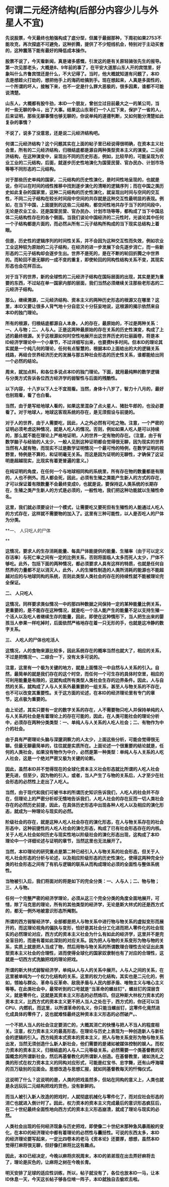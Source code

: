 何谓二元经济结构(后部分内容少儿与外星人不宜)
====

			

**先说股票，今天最终也勉强构成了底分型，但属于最弱那种，下周初如果2753不能攻克，再次探底不可避免，这种折腾，提供了不少短线机会，特别对于主动买套的，这种震荡下能有最好的降低成本操作。**

**股票不说了，今天看新闻，真是诸多感慨，引发这的是有关原轻骑张先生的报导。第一次见那老头，大概是8、9年前的事了，在平安大道那山东人开的宾馆里，好象叫什么齐鲁宾馆还是什么，不大记得了。当时，他大概就知道有问题了，本ID去是想趁火打劫的，想把他手上的海药给搞到手。现在想起来，人真是多面性的，一个所谓的坏人，接触下来，也不一定是什么罪大恶极的，很多因素，谁都不可能说清楚。**

**山东人，大概都有股牛劲，本ID一个朋友，曾创立过目前最大之一的某公司，当时一些无聊的争斗，出了大事。结果这山东哥们一个人扛下来，保护了一省的人，后来证明，那些无聊事情也够无聊的，你说单纯的道德判断，又如何能分清楚如此复杂的事情？**

**不说了，说多了没意思，还是说二元经济结构吧。**

**何谓二元经济结构？这个问题其实在上面的帖子里已经说得很明确，在资本主义社会里，所有的二元经济结构，归根结底都是源自两种类型资本主义的演变。二元经济结构，在这种演变中，呈现出不同的历史形态，例如，比较早的，可能呈现为农业工业的二元结构，后面，就逐步历史性地演化为国营民营、官办民办、计划市场等等不同形态的二元结构。**

**对于那些历史单纯的国家，二元结构的历史性演化，是时间性地呈现的，也就是说，你可以在时间的线性推移中找到逐步演化的清晰的逻辑序列；而在中国之类历史如此复杂的国家里，这种二元结构的历史性演化，就呈现出时间与空间的交互性，不同二元子结构在较长时间段中空间的共存就是这种交互性最明显的表现。例如，在当下中国，上面提到的这些二元结构，都空间性地共存于当下的时间段中，无论是农业工业、还是国营民营、官办民办、计划市场等等，都构成了当下中国总体二元结构性存在的各个侧面。当我们谈论中国经济的二元性时，光谈论其中任何一个子结构都是片面的，而必然从所有二元子结构所构成的当下现实总结构上着眼。**

**但是，历史性的逻辑序列的时间性关系，并不会因为这种交互性而失效，例如农业工业这种较为原始的二元子结构，在经济的进一步发展下会先逐步消亡，而一些新形态的二元子结构却会逐步生出。世界不是死的，是在不断的轮回折腾之中世界的。而轮回不是无聊的一成不变的重复，即使轮回的同构性结构关系不变，其现实形态也会花样百出。**

**对于当下的世界，新的全球性的二元经济子结构在国际层面的出现，其实是更为重要的东西，不过站在单一国家内部的层面，我们当然必须继续关注那些老形态的二元经济子结构。**

**那么，继续溯源，二元经济结构、资本主义的两种历史形态的根源又在哪里？这里，本ID又要让很多人背气地十分自恋又十分狂妄地说，这根源的揭示依然来自本ID的独门理论。**

**所有的根源，归根结底都源自人本身。人的存在，最原始的，不过是两种关系：一、人与物；二、人与人。正是这两种最原始的存在关系的历史性演变，构成了上述的最终根源。关于这根源如何时空性地展开出这世界历史的壮丽画卷，将是本ID经济学理论中一个小章节，不过详细写出来，也要费N多时间。但本ID的理论其实就是一个纯几何的理论，任何有点智慧的，根据本ID上面给出的大的逻辑关系线路，再结合世界经济历史的发展与那五种社会形态的历史性关系，谁都能给出同一个必然的结论。**

**周末，就加点料，和各位多说点本ID的独门理论。下面，就用最纯粹的数学逻辑与分类方式告诉各位西方经济学的弱智性与后面的残酷性。**

**以下内容，十八岁以下人士不宜观看。当然，身体十八岁了，智力十八月的，最好也别观看，看了也白看。**

**当然，由于是写给地球人看的，如果这里混杂了点火星人、猪肚牛郎的，也没必要看了。对于地球人，地球这客观系统的存在，是无须假设与前提的。**

**对于人的世界，由于人需要吃，因此，人之外必然有可吃之物。注意，一个严密的证明必须考虑这种情况，就是人吃人的情况。否则，例如如果人吃人是可以持续的，那么就不能在理论上严格地证明，人的世界一定有物的存在。（注意，由于有数学脑子与经验的人太少，一般人见到这种证明都会觉得很无聊，因为现实的世界当然有人就有物，而现实不过是数学证明情况一个最可怜的特例，在数学证明的视野里，特例是不算的，和证明毫无关系。而这是因为证明的无聊性，才确保了这证明是超越现实，比现实有着更普遍的意义。）**

**在纯证明的角度，在任何一个与地球相同构的系统里，所有存在物的数量都是有限的，人也不例外。而人都会死，因此，必须有生殖之类能产生新人的方式的存在，才可以保证着有限数量不会最终变成0，也就是说，要保持这人类系统的长期存在，生殖之类产生新人的方式是必须的，一般性地，我们把这种功能就以生殖性命名。**

**这里，我们就必须要设计一个模式，让需要吃又要死但有生殖性的人能通过人吃人的方式存在，这样就不需要物的加入了。这里有三种可能性，以人是否吃人的尸体为分类。**

**一、  人只吃人的尸体  
  
**

**这情况，要求人的生存消耗能量、每具尸体能提供的能量、生殖率（由于可以定义存活率）与死亡率之间有一定的比例关系，否则将面临人太多而死人太少，尸体不够吃。此外，包括下面的两种情况，都必须要求人具有这样的特质，也就是任何自然界的力量都不足以消灭人，此外，人的生殖性制造的人类所消耗的能源也不能超越对应的与地球同构的系统，否则此类型人类社会的存在的持续性就不能被理论完全保证。**

**二、  人只吃人**

**这情况，同样要求类似情况一中的那四种数据之间保持一定的某种能量比例关系，更重要的，是不能存在这种情况，就是吃一个活人能产生的能量不足以支持生殖一个活人以及吃人者继续生存的能量，因此，即使在这种情形下，当人把生出来的婴孩当人参果一样吃掉时，后面依然严格地存在着一只无形的手，也就是这冷静的数字关系。**

**三、   人吃人的尸体也吃活人**

**这情况，人的食物来源比较多，因此系统存在的概率当然也就大了，相应的关系，不过是把情况一、二综合一下，没有太多可说的。**

**注意，这里有一个极为关键的地方，就是上面情况一中自然与人关系的引入。自然，最简单的就是我们存在的这个时空，而任何一个可生存的具体时空里，相应的可利用能量是有限的，这就构成所有类型人类社会生存的边界条件。因此，人与自然的关系，就构成了人与人关系外最重要的一组关系，甚至人与物关系的不存在，也不可以改变其重要性。关于这方面的论述，在本ID的经济理论里有专门的章节，这点极为重要的。**

**由上论述，其实只要有一定的数字关系的存在，人不需要物只吃人并保持单纯的人与人关系的社会是有着理论上的存在可能的，因此，在人类可能社会的理论分析中，必须存在两种分类类型：一、单纯人与人关系的人吃人社会；二、有物作为中介的社会。**

**由于具有严密理论头脑与深邃洞察力的人太少，上面这些分析，可能会觉得很无聊。但最无聊最简单的，往往就是实质所在。上面论述一个很重要的结论就是，任何的人类社会，如果没有物作为中介，必然是第一种类型：单纯人与人关系的人吃人社会，这是一个绝对严密又极为关键的论断。**

**因此，虽然本ID并不觉得现在的全球化资本主义社会形态就比所谓的人吃人社会更先进，但至少，因为物的引入，或者，当人产生了与物的关系后，人才至少在社会形态的必然性上走出了人吃人。**

**当然，由于现代和我们可被书本的所谓历史知识告诉我们，人吃人的社会并不存在，但理论上的严密分析却无情地告诉我们，人吃人社会的存在反而一切人类社会存在的必然历史前提，因此，在具体历史形态中出现各种人吃人以及相应的演化形态，就成为一种理论与现实的必然。**

**阶级社会的存在，就是这种人吃人社会存在的演化形态，在人与物关系存在的社会形态中，这种前提性的人吃人社会的演化形态，构成了已有社会形态存在的内核。关于人吃人社会如何历史与现实性地以阶级社会的演化形态出现，这构成了本ID理论中一个详细论述与证明的章节，当然这里也无法展开了。**

**当然，本ID理论的研究重点是第二种已经引入人与物关系的社会形态，但关于人吃人社会形态的分析与论述，以及相应阶级形态的历史性演化，使得这两种完全分类的社会形态之间有了有机与逻辑的联系从而构成理论必须的全面性与整体系统性。**

**当物被引入后，我们将面对的将是如下的完全分类：一、人与人；二、物与物；三、人与物。**

**任何一个完整严密的经济学理论，必须从这三个完全分类的角度全面地展开，可惜，除了马克思的理论，所有的其他类型的经济学，无论是斯大林式的还是西方式的，都无一例外地被意识形态所阉割。**

**所谓的西方弱智经济学，全部都是把人与物关系中进行物与物关系的虚拟变形而展开的，而这理论视角的偏执与变形，恰好是其社会分工化进而把人零件化的社会现实的必然理论对应，西方式的资本主义社会为什么有如此的经济学，这里并不是完全盲目的，而是有着如此深刻的对应关系。因为把人与物的关系变形为物与物的关系，实质上就是把人当成了物，然后用物与物关系的所谓数理合理性去论证出此类型资本主义社会的合理性，进而使得全球化的国家奴隶制也有了对应的合理性，这就是一切西方式洗脑把戏的理论把戏。**

**所谓的斯大林式弱智经济学，单纯从人与人的关系中展开。人与人之间的关系，在这里被单纯为一个权力化结构的关系，这里的权力化结构，其实也是二元化的，例如，领袖与群众、革命与反革命、敌我矛盾与人民内部矛盾、唯物主义与唯心主义等等。在此类社会中，最常听到的口号就是“当革命的螺丝钉”，螺丝钉的深层含义，就是零件化，这就是其资本主义形态的必然烙印。但这种斯大林权力资本式的资本主义，比西方式的资本主义更不把人当人之处在于，西方式的，你还可以当CPU、内燃机，而这里，以所谓革命的名义，你只能当螺丝钉，这零件化竟然进化成具体的零件了，这也就难怪最终这种资本主义形态的必然破产。、**

**一个不把人当人的社会注定要消亡的，大概其消亡的快慢与把人不当人的程度相关。注意，权力资本主义的最高形态，在理论与历史上表现为一种创造新人与新社会的逻辑的引入。西方纯资本式资本的资本主义，把人与物关系变形为物与物关系出发，当然无须创造什么新人新社会，他们需要的是诸如被媒体控制的娱人。而权力资本的资本主义，归根结底的人与人二元等级关系，必然需要一个类基督教的天国概念的所谓新社会，然后再基督教化的所谓新人创造。在基督教里，诸如洗礼之类的形式在权力资本主义的同构对应形式，可能是红宝书、忠字舞，还有山呼海啸的百万级别的见面会。思想改造与思想汇报，就如同基督教每天的忏悔仪式。**

**这说明了什么？这说明的是，人类的把戏虽然多，但站在同构的意义上，人类也就是永远玩玩二元结构把戏的货色，没有新鲜的。**

**而当人被引入新人改造的把戏时，人就彻底机械化与零件化了，而对应社会形态的消亡也就进入倒计时了。因此，权力资本的资本主义完成最后的意识形态疯狂后，在二十世纪最终全面性地向西方式的资本主义形态崩溃，就成了理论与现实的必然。**

**人类社会出现的任何经济现象与历史把戏，即使像二十世纪末那种急风暴雨般的变化，在本ID的经济理论中都有着理论的必然性与囊括性。可说的东西太多，本ID的经济理论要写起来，一定比四卷本的老马《资本论》还要厚，想想，虽然本ID觉得打麻将很无聊，但好像打麻将比这有趣点。**

**因此，本ID已经决定，今晚以麻将庆祝周末，本ID的弟弟现在出去弄好麻将去了，理论是灰色的，让麻将之树在今晚长青。**

**明天安排了足球的适应性训练，所以，帖子就没有了，各位也放本ID一马，让本ID休息一天，今天这长帖子够各位啃一阵子，本ID就独自去偷欢去啦。**

